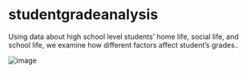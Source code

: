 # studentgradeanalysis
Using data about high school level students’ home life, social life, and school life, we examine how different factors affect student’s grades..

![image](https://github.com/jbroerman/studentgradeanalysis/assets/122945798/13ab4951-14ce-471d-bc92-d869972d5cc3)
